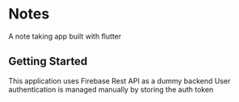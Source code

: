 # Notes

A note taking app built with flutter

## Getting Started

This application uses Firebase Rest API as a dummy backend
User authentication is managed manually by storing the auth token


